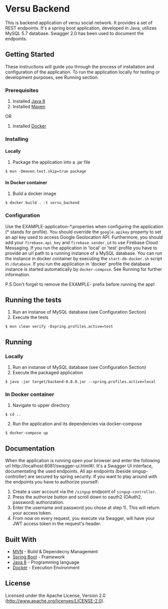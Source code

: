 # Versu Backend

This is backend application of versu social network. It provides a set of REST endpoints. It's a spring boot application, developed in Java, utilizes MySQL 5.7 database. Swagger 2.0 has been used to document the endpoints.

## Getting Started

These instructions will guide you through the process of installation and configuration of the application. To run the application locally for testing or development purposes, see Running section.

### Prerequisites
1. Installed [Java 8](https://www.oracle.com/technetwork/java/javase/overview/java8-2100321.html)
2. Installed [Maven](https://maven.apache.org/)

OR

1. Installed [Docker](https://www.docker.com/)

### Installing
#### Locally
1. Package the application into a .jar file
```
$ mvn -Dmaven.test.skip=true package
```
#### In Docker container
1. Build a docker image
```
$ docker build . -t versu_backend
```
### Configuration
Use the EXAMPLE-application-\*.properties when configuring the application (* stands for profile).  You should override the `google.apikey` property to set an api key used to access Google Geolocation API. Furthermore, you should add your `firebase.api_key` and `firebase.sender_id` to use Firebase Cloud Messaging. If you run the application in 'local' or 'test' profile you have to provide an url path to a running instance of a MySQL database. You can run the instance in docker container by executing the `start-db-docker.sh` script in `/database`. If you run the application in 'docker' profile the database instance is started automatically by `docker-compose`. See Running for further information.

P.S Don't forget to remove the EXAMPLE- prefix before running the app!

## Running the tests
1. Run an instanse of MySQL database (see Configuration Section)
2. Execute the tests
```
$ mvn clean verify -Dspring.profiles.active=test
```

## Running
### Locally
1. Run an instanse of MySQL database (see Configuration Section)
2. Execute the packaged application
```
$ java -jar target/backend-0.8.0.jar --spring.profiles.active=local
```

### In Docker container
1. Navigate to upper directory
```
$ cd ..
```
2. Run the application and its dependencies via docker-compose
```
$ docker-compose up
```

## Documentation
When the application is running open your browser and enter the following url http://localhost:8081/swagger-ui.html#/. It's a Swagger UI interface, documentating the used endpoints. All api endpoints (beside singup-controller) are secured by spring security. If you want to play around with the endpoints you have to authorize yourself:
1. Create a user account via the `/singup` endpoint of `singup-controller`.
2. Press the authorize button and scroll down to oauth2 (OAuth2, password) authorization.
3. Enter the username and password you chose at step 1). This will return your access token.
4. From now on every request, you execute via Swagger, will have your JWT access token in the request's header.
## Built With

* [MVN](https://maven.apache.org/) - Build & Dependecny Management
* [Spring Boot](https://spring.io/projects/spring-boot) - Framework
* [Java 8](https://www.oracle.com/technetwork/java/javase/overview/java8-2100321.html) - Programming language
* [Docker](https://www.docker.com/) - Execution Environment

## License
Licensed under the Apache License, Version 2.0 (http://www.apache.org/licenses/LICENSE-2.0).
